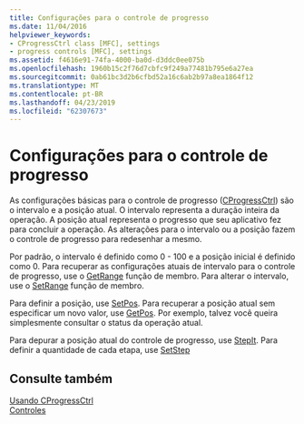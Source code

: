 ```yaml
---
title: Configurações para o controle de progresso
ms.date: 11/04/2016
helpviewer_keywords:
- CProgressCtrl class [MFC], settings
- progress controls [MFC], settings
ms.assetid: f4616e91-74fa-4000-ba0d-d3ddc0ee075b
ms.openlocfilehash: 1960b15c2f76d7cbfc9f249a77481b795e6a27ea
ms.sourcegitcommit: 0ab61bc3d2b6cfbd52a16c6ab2b97a8ea1864f12
ms.translationtype: MT
ms.contentlocale: pt-BR
ms.lasthandoff: 04/23/2019
ms.locfileid: "62307673"
---
```

# <a name="settings-for-the-progress-control"></a>Configurações para o controle de progresso

As configurações básicas para o controle de progresso ([CProgressCtrl](../mfc/reference/cprogressctrl-class.md)) são o intervalo e a posição atual. O intervalo representa a duração inteira da operação. A posição atual representa o progresso que seu aplicativo fez para concluir a operação. As alterações para o intervalo ou a posição fazem o controle de progresso para redesenhar a mesmo.

Por padrão, o intervalo é definido como 0 - 100 e a posição inicial é definido como 0. Para recuperar as configurações atuais de intervalo para o controle de progresso, use o [GetRange](../mfc/reference/cprogressctrl-class.md#getrange) função de membro. Para alterar o intervalo, use o [SetRange](../mfc/reference/cprogressctrl-class.md#setrange) função de membro.

Para definir a posição, use [SetPos](../mfc/reference/cprogressctrl-class.md#setpos). Para recuperar a posição atual sem especificar um novo valor, use [GetPos](../mfc/reference/cprogressctrl-class.md#getpos). Por exemplo, talvez você queira simplesmente consultar o status da operação atual.

Para depurar a posição atual do controle de progresso, use [StepIt](../mfc/reference/cprogressctrl-class.md#stepit). Para definir a quantidade de cada etapa, use [SetStep](../mfc/reference/cprogressctrl-class.md#setstep)

## <a name="see-also"></a>Consulte também

[Usando CProgressCtrl](../mfc/using-cprogressctrl.md)<br/>
[Controles](../mfc/controls-mfc.md)
